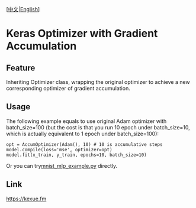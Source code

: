[<a href="https://github.com/bojone/accum_optimizer_for_keras/blob/master/README.md">中文</a>|<a href="https://github.com/bojone/accum_optimizer_for_keras/blob/master/README_en.md">English</a>]

# Keras Optimizer with Gradient Accumulation

## Feature

Inheriting Optimizer class, wrapping the original optimizer to achieve a new corresponding optimizer of gradient accumulation.

## Usage

The following example equals to use original Adam optimizer with batch_size=100 (but the cost is that you run 10 epoch under batch_size=10, which is actually equivalent to 1 epoch under batch_size=100):
```
opt = AccumOptimizer(Adam(), 10) # 10 is accumulative steps
model.compile(loss='mse', optimizer=opt)
model.fit(x_train, y_train, epochs=10, batch_size=10)
```
Or you can try<a href="https://github.com/bojone/accum_optimizer_for_keras/blob/master/mnist_mlp_example.py">mnist_mlp_example.py</a> directly.

## Link
https://kexue.fm

